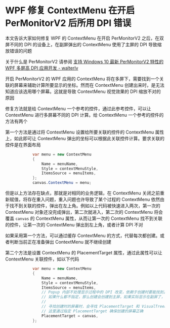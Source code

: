 # WPF 修复 ContextMenu 在开启 PerMonitorV2 后所用 DPI 错误

本文告诉大家如何修复 WPF 的 ContextMenu 在开启 PerMonitorV2 之后，在双屏不同的 DPI 的设备上，在副屏弹出的 ContextMenu 使用了主屏的 DPI 导致缩放错误的问题

<!--more-->
<!-- CreateTime:2022/8/10 20:06:40 -->

<!-- 发布 -->
<!-- 博客 -->

关于什么是 PerMonitorV2 请参阅 [支持 Windows 10 最新 PerMonitorV2 特性的 WPF 多屏高 DPI 应用开发 - walterlv](https://blog.walterlv.com/post/windows-high-dpi-development-for-wpf.html )

开启 PerMonitorV2 的 WPF 应用的 ContextMenu 将在多屏下，需要找到一个关联的屏幕来辅助计算所要显示的坐标。然而在 ContextMenu 创建出来时，是无法知道应该选用哪个屏幕。这就是导致 ContextMenu 视觉效果的 DPI 缩放不对的原因

修复方法就是给 ContextMenu 一个参考的控件，通过此参考控件，可以让 ContextMenu 进行多屏幕不同的 DPI 计算。给 ContextMenu 一个参考的控件的方法有两个

第一个方法是通过将 ContextMenu 设置给所要关联的控件的 ContextMenu 属性上，如此即可让 ContextMenu 弹出的坐标可以根据此关联控件计算。要求关联的控件是在界面布局

```csharp
            var menu = new ContextMenu
            {
                Name = menuName,
                Style = contextMenuStyle,
                ItemsSource = menuItems,
            };
            canvas.ContextMenu = menu;
```

但是以上方法存在缺点，那就是对相同的业务逻辑，在 ContextMenu 关闭之前重新赋值，将存在重入问题，重入问题也许导致了某个过程的 ContextMenu 依然由于找不到关联的控件，弹出在左上角。例如以上代码被快速进入两次，第一次的 ContextMenu 对象还没完成弹出，第二次就进入，第二次的 ContextMenu 将会覆盖 `canvas` 的 ContextMenu 属性，从而让第一次的 ContextMenu 找不到关联的控件，让第一次的 ContextMenu 弹出到左上角，或者计算 DPI 不对 

如果采用第一个方法，可以通过缓存 ContextMenu 的方式，代替每次都创建。或者判断当前正在准备弹出 ContextMenu 就不继续创建

第二个方法是设置 ContextMenu 的 PlacementTarget 属性，通过此属性可以让 ContextMenu 关联控件，如以下代码

```csharp
            var menu = new ContextMenu
            {
                Name = menuName,
                Style = contextMenuStyle,
                ItemsSource = menuItems,
                // Popup 内部不处理显示过程中的 DPI 改变，依赖于创建时要能找到正确的屏幕，
                // 如果什么都不指定，那么创建会创建到主屏，如果实际显示在副屏了，那就会因为 DPI 缩放导致尺寸不对。
                // 
                // 寻找创建时的屏幕时，会寻找 PlacementTarget 和 VisualTreeHelper.GetContainingVisual2D(VisualTreeHelper.GetParent(this))，
                // 这里通过指定 PlacementTarget 确保创建的屏幕正确
                PlacementTarget = canvas,
            };
```